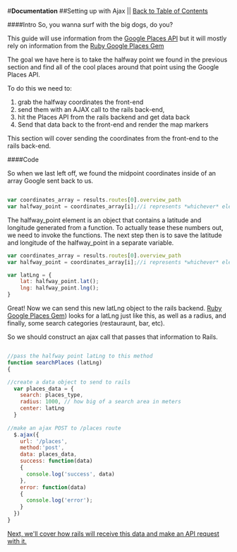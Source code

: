 #**Documentation**
##Setting up with Ajax || [Back to Table of Contents](_table_of_contents.md)

####Intro
So, you wanna surf with the big dogs, do you?

This guide will use information from the [Google Places API](https://developers.google.com/maps/documentation/javascript/places) but it will mostly rely on information from the [Ruby Google Places Gem](https://github.com/qpowell/google_places)

The goal we have here is to take the halfway point we found in the previous section and find all of the cool places around that point using the Google Places API.

To do this we need to:
1. grab the halfway coordinates the front-end
2. send them with an AJAX call to the rails back-end, 
3. hit the Places API from the rails backend and get data back
4. Send that data back to the front-end and render the map markers

This section will cover sending the coordinates from the front-end to the rails back-end.

####Code

So when we last left off, we found the midpoint coordinates inside of an array Google sent back to us.

```js

var coordinates_array = results.routes[0].overview_path
var halfway_point = coordinates_array[i];//i represents *whichever* element it is

```

The halfway_point element is an object that contains a latitude and longitude generated from a function. To actually tease these numbers out, we need to invoke the functions. The next step then is to save the latitude and longitude of the halfway_point in a separate variable.

```js
var coordinates_array = results.routes[0].overview_path
var halfway_point = coordinates_array[i];//i represents *whichever* element it is

var latLng = {
    lat: halfway_point.lat();
    lng: halfway_point.lng();
}
```

Great! Now we can send this new latLng object to the rails backend. [Ruby Google Places Gem](https://github.com/qpowell/google_places)) looks for a latLng just like this, as well as a radius, and finally, some search categories (restauraunt, bar, etc).

So we should construct an ajax call that passes that information to Rails.


```js

//pass the halfway point latLng to this method
function searchPlaces (latLng)
{

//create a data object to send to rails
  var places_data = {
    search: places_type,
    radius: 1000, // how big of a search area in meters
    center: latLng
  }
 
//make an ajax POST to /places route
  $.ajax({
    url: '/places',
    method:'post',
    data: places_data,
    success: function(data)
    {
      console.log('success', data)
    },
    error: function(data)
    {
      console.log('error');
    }
  })
}
```

[Next, we'll cover how rails will receive this data and make an API request with it.
](places_api.md)
